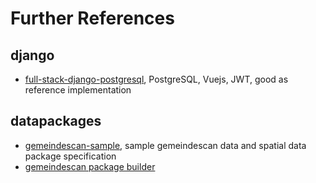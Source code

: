 # Further References

## django

- [full-stack-django-postgresql](https://github.com/tiangolo/full-stack-django-postgresql), PostgreSQL, Vuejs, JWT, good as reference implementation

## datapackages

- [gemeindescan-sample](https://github.com/cividi/spatial-data-package-spec), sample gemeindescan data and spatial data package specification
- [gemeindescan package builder](https://github.com/cividitech/gemeindescan-package-builder)
